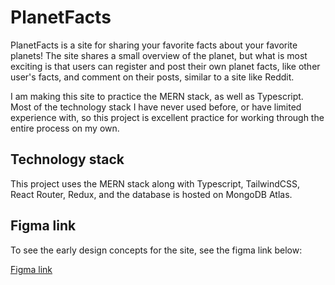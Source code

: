 # PlanetFacts

PlanetFacts is a site for sharing your favorite facts about your favorite planets! The site shares a small overview of the planet, but what is most exciting is that users can register and post their own planet facts, like other user's facts, and comment on their posts, similar to a site like Reddit.

I am making this site to practice the MERN stack, as well as Typescript. Most of the technology stack I have never used before, or have limited experience with, so this project is excellent practice for working through the entire process on my own.

## Technology stack
This project uses the MERN stack along with Typescript, TailwindCSS, React Router, Redux, and the database is hosted on MongoDB Atlas.

## Figma link

To see the early design concepts for the site, see the figma link below:

[Figma link](https://www.figma.com/file/oH5kV5pykG13deY0Ptv0r3/PlanetFacts?node-id=0%3A1)
